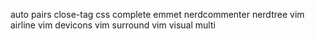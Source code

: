 auto pairs
close-tag
css complete
emmet
nerdcommenter
nerdtree
vim airline
vim devicons
vim surround
vim visual multi
